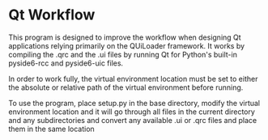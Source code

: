 # Qt Workflow

This program is designed to improve the workflow when designing Qt applications relying primarily on the QUiLoader framework. It works by compiling the .qrc and the .ui files by running Qt for Python's built-in pyside6-rcc and pyside6-uic files. 

In order to work fully, the virtual environment location must be set to either the absolute or relative path of the virtual environment before running.

To use the program, place setup.py in the base directory, modify the virtual environment location and it will go through all files in the current directory and any subdirectories and convert any available .ui or .qrc files and place them in the same location
